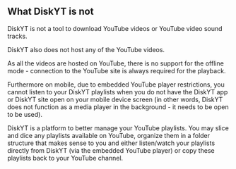 ## What DiskYT is not

DiskYT is not a tool to download YouTube videos or YouTube video sound tracks.

DiskYT also does not host any of the YouTube videos. 

As all the videos are hosted on YouTube, there is no support for the offline mode - connection to the YouTube
site is always required for the playback. 

Furthermore on mobile, due to embedded YouTube player restrictions, you cannot listen to your DiskYT playlists 
when you do not have the DiskYT app or DiskYT site open on your mobile device screen (in other words, DiskYT
does not function as a media player in the background - it needs to be open to be used).

DiskYT is a platform to better manage your YouTube playlists. You may slice and dice any playlists
available on YouTube, organize them in a folder structure that makes sense to you and either listen/watch
your playlists directly from DiskYT (via the embedded YouTube player) or copy these playlists back
to your YouTube channel.

